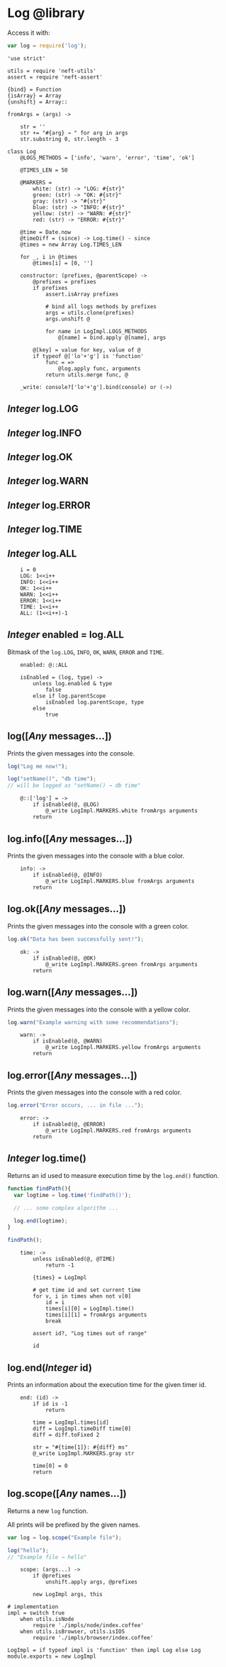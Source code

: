 Log @library
============

Access it with:
```javascript
var log = require('log');
```

	'use strict'

	utils = require 'neft-utils'
	assert = require 'neft-assert'

	{bind} = Function
	{isArray} = Array
	{unshift} = Array::

	fromArgs = (args) ->

		str = ''
		str += "#{arg} → " for arg in args
		str.substring 0, str.length - 3

	class Log
		@LOGS_METHODS = ['info', 'warn', 'error', 'time', 'ok']

		@TIMES_LEN = 50

		@MARKERS =
			white: (str) -> "LOG: #{str}"
			green: (str) -> "OK: #{str}"
			gray: (str) -> "#{str}"
			blue: (str) -> "INFO: #{str}"
			yellow: (str) -> "WARN: #{str}"
			red: (str) -> "ERROR: #{str}"

		@time = Date.now
		@timeDiff = (since) -> Log.time() - since
		@times = new Array Log.TIMES_LEN

		for _, i in @times
			@times[i] = [0, '']

		constructor: (prefixes, @parentScope) ->
			@prefixes = prefixes
			if prefixes
				assert.isArray prefixes

				# bind all logs methods by prefixes
				args = utils.clone(prefixes)
				args.unshift @

				for name in LogImpl.LOGS_METHODS
					@[name] = bind.apply @[name], args

			@[key] = value for key, value of @
			if typeof @['lo'+'g'] is 'function'
				func = =>
					@log.apply func, arguments
				return utils.merge func, @

		_write: console?['lo'+'g'].bind(console) or (->)

*Integer* log.LOG
-----------------

*Integer* log.INFO
------------------

*Integer* log.OK
----------------

*Integer* log.WARN
------------------

*Integer* log.ERROR
-------------------

*Integer* log.TIME
------------------

*Integer* log.ALL
-----------------

		i = 0
		LOG: 1<<i++
		INFO: 1<<i++
		OK: 1<<i++
		WARN: 1<<i++
		ERROR: 1<<i++
		TIME: 1<<i++
		ALL: (1<<i++)-1

*Integer* enabled = log.ALL
---------------------------

Bitmask of the `log.LOG`, `INFO`, `OK`, `WARN`, `ERROR` and `TIME`.

		enabled: @::ALL

		isEnabled = (log, type) ->
			unless log.enabled & type
				false
			else if log.parentScope
				isEnabled log.parentScope, type
			else
				true

log([*Any* messages...])
------------------------

Prints the given messages into the console.

```javascript
log("Log me now!");

log("setName()", "db time");
// will be logged as "setName() → db time"
```

		@::['log'] = ->
			if isEnabled(@, @LOG)
				@_write LogImpl.MARKERS.white fromArgs arguments
			return

log.info([*Any* messages...])
-----------------------------

Prints the given messages into the console with a blue color.

		info: ->
			if isEnabled(@, @INFO)
				@_write LogImpl.MARKERS.blue fromArgs arguments
			return

log.ok([*Any* messages...])
---------------------------

Prints the given messages into the console with a green color.

```javascript
log.ok("Data has been successfully sent!");
```

		ok: ->
			if isEnabled(@, @OK)
				@_write LogImpl.MARKERS.green fromArgs arguments
			return

log.warn([*Any* messages...])
-----------------------------

Prints the given messages into the console with a yellow color.

```javascript
log.warn("Example warning with some recommendations");
```

		warn: ->
			if isEnabled(@, @WARN)
				@_write LogImpl.MARKERS.yellow fromArgs arguments
			return

log.error([*Any* messages...])
------------------------------

Prints the given messages into the console with a red color.

```javascript
log.error("Error occurs, ... in file ...");
```

		error: ->
			if isEnabled(@, @ERROR)
				@_write LogImpl.MARKERS.red fromArgs arguments
			return

*Integer* log.time()
--------------------

Returns an id used to measure execution time by the `log.end()` function.

```javascript
function findPath(){
  var logtime = log.time('findPath()');

  // ... some complex algorithm ...

  log.end(logtime);
}

findPath();
```

		time: ->
			unless isEnabled(@, @TIME)
				return -1

			{times} = LogImpl

			# get time id and set current time
			for v, i in times when not v[0]
				id = i
				times[i][0] = LogImpl.time()
				times[i][1] = fromArgs arguments
				break

			assert id?, "Log times out of range"

			id

log.end(*Integer* id)
---------------------

Prints an information about the execution time for the given timer id.

		end: (id) ->
			if id is -1
				return

			time = LogImpl.times[id]
			diff = LogImpl.timeDiff time[0]
			diff = diff.toFixed 2

			str = "#{time[1]}: #{diff} ms"
			@_write LogImpl.MARKERS.gray str

			time[0] = 0
			return

log.scope([*Any* names...])
---------------------------

Returns a new `log` function.

All prints will be prefixed by the given names.

```javascript
var log = log.scope("Example file");

log("hello");
// "Example file → hello"
```

		scope: (args...) ->
			if @prefixes
				unshift.apply args, @prefixes

			new LogImpl args, this

	# implementation
	impl = switch true
		when utils.isNode
			require './impls/node/index.coffee'
		when utils.isBrowser, utils.isIOS
			require './impls/browser/index.coffee'

	LogImpl = if typeof impl is 'function' then impl Log else Log
	module.exports = new LogImpl
